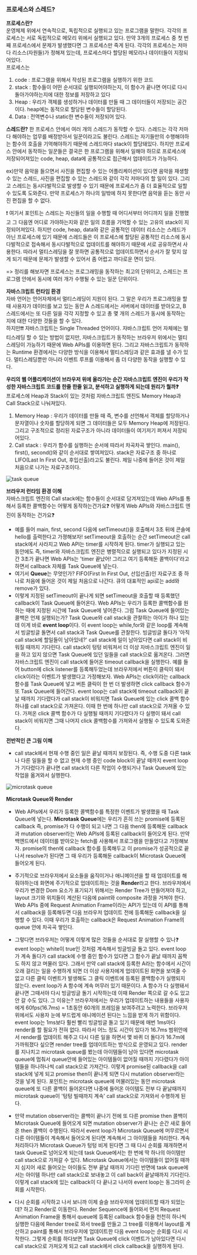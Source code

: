 ### 프로세스와 스레드?

**프로세스란?**  
운영체제 위에서 연속적으로, 독립적으로 실행되고 있는 프로그램을 말한다. 각각의 프로세스는 서로 독립적으로 메모리 위에서 실행되고 있다. 만약 3개의 프로세스 중 첫 번째 프로세스에서 문제가 발생했다면 그 프로세스만 죽게 된다. 각각의 프로세스는 저마다 리소스(자원들)가 정해져 있는데, 프로세스마다 할당된 메모리나 데이터들이 지정되어있다.  
프로세스는  
1. code : 프로그램을 위해서 작성된 프로그램을 실행하기 위한 코드
2. stack : 함수들이 어떤 순서대로 실행되어야하는지, 이 함수가 끝나면 어디로 다시 돌아가야하는지에 대한 정보를 저장하고 있다
3. Heap : 우리가 객체를 생성하거나 데이터를 만들 때 그 데이터들이 저장되는 공간이다. heap에는 동적으로 할당된 변수들이 할당된다.
4. Data : 전역변수나 static한 변수들이 저장되어 있다.  

**스레드란?**
한 프로세스 안에서 여러 개의 스레드가 동작할 수 있다. 스레드는 각각 저마다 해야하는 업무를 배정받아서 일꾼이라고도 불린다. 스레드는 자기들만의 수행해야하는 함수의 호출을 기억해야하기 때문에 스레드마다 stack이 할당돼있다. 하지만 프로세스 안에서 동작하는 일꾼들은 결국은 한 프로그램을 위해서 일해야 하므로 프로세스에 저장되어져있는 code, heap, data에 공통적으로 접근해서 업데이트가 가능하다.  

ex)만약 음악을 들으면서 사진을 편집할 수 있는 어플리케이션이 있다면 음악을 재생할 수 있는 스레드, 사진을 편집할 수 있는 스레드와 같이 각각 저마다의 할 일이 있다. 그리고 스레드는 동시다발적으로 발생할 수 있기 때문에 프로세스가 좀 더 효율적으로 일할 수 있도록 도와준다. 만약 프로세스가 하나의 일밖에 하지 못한다면 음악을 듣는 동안 사진 편집을 할 수 없다.  

❗ 여기서 포인트는 스레드는 자신들의 일을 수행할 때 어디서부터 어디까지 일을 진행했고 그 다음엔 어디로 가야하는지와 같은 일의 흐름을 기억할 수 있는 고유의 stack이 지정되어져있다. 하지만 code, heap, data와 같은 공통적인 데이터 리소스는 스레드가 아닌 프로세스에 있기 때문에 스레드들은 이 프로세스에 할당된 공통적인 리소스에 동시다발적으로 접속해서 동시다발적으로 업데이트를 해야하기 때문에 서로 공유하면서 사용한다. 따라서 멀티스레딩을 잘 못하면 공통적으로 업데이트하면서 순서가 잘 맞지 않게 되기 때문에 문제가 발생할 수 있어서 좀 어렵고 까다로운 면이 있다.  

=> 정리를 해보자면 프로세스는 프로그래밍을 동작하는 최고의 단위이고, 스레드는 프로그램 안에서 동시에 여러 개가 수행될 수 있는 일꾼 단위이다.  


**자바스크립트 런타임 환경**  
자바 언어는 언어자체에서 멀티스레딩이 지원이 된다. 그 말은 우리가 프로그래밍을 할 때 사용자가 데이터를 보고 있는 동안 A 스레드에서는 서버에서 데이터를 받아오고, B 스레드에서는 또 다른 일을 각각 지정할 수 있고 총 몇 개의 스레드가 동시에 동작하는 지에 대한 다양한 것들을 할 수 있다.  
하지만❗❗ 자바스크립트는 Single Threaded 언어이다. 자바스크립트 언어 자체에는 멀티스레딩 할 수 있는 방법이 없지만, 자바스크립트가 동작하는 브라우저 위에서는 멀티스레딩이 가능하기 때문에 Web APIs를 이용하면 된다. 그리고 자바스크립트가 동작하는 Runtime 환경에서는 다양한 방식을 이용해서 멀티스레딩과 같은 효과를 낼 수가 있다. 멀티스레딩뿐만 아니라 이벤트 루프를 이용해서 좀 더 다양한 동작을 실행할 수 있다.

**우리의 웹 어플리케이션이 브라우저 위에 올라가는 순간 자바스크립트 엔진이 우리가 작성한 자바스크립트 코드를 한줄 한줄 읽고, 분석하고 실행하게 되는데 원리가 뭘까❓**  
프로세스에 Heap과 Stack이 있는 것처럼 자바스크립트 엔진도 Memory Heap과 Call Stack으로 나눠져있다. 
1. Memory Heap : 우리가 데이터를 만들 때 즉, 변수를 선언해서 객체를 할당하거나 문자열이나 숫자를 할당하게 되면 그 데이터들은 모두 Memory Heap에 저장된다. 그리고 구조적으로 정리된 자료구조가 아니라 데이터들이 여기저기 퍼져서 저장되어있다.
2. Call stack : 우리가 함수를 실행하는 순서에 따라서 차곡차곡 쌓인다. main(), first(), second()와 같이 순서대로 쌓여져있다. stack은 자료구조 중 하나로 LIFO(Last In First Out, 후입선출)라고도 불린다. 제일 나중에 들어온 것이 제일 처음으로 나가는 자료구조이다.  

![task queue](https://postfiles.pstatic.net/MjAyNDA1MDJfNDQg/MDAxNzE0NTkzMDk4ODcw.Z5oImKC4zkrpsxgSejgeKZUFLk7ibP49oBzK4AtjMegg.-TixZRCjFAzp6kowgh03No6BKxxgNm5ULv5yJcyia4Mg.PNG/image09.png?type=w773)


**브라우저 런타임 환경 이해**  
자바스크립트 엔진의 Call stack에는 함수들이 순서대로 담겨져있는데 Web APIs를 통해서 등록한 콜백함수는 어떻게 동작하는건가요❓ 어떻게 Web APIs와 자바스크립트 엔진이 동작하는 건가요❓  

* 예를 들어 main, first, second 다음에 setTimeout()을 호출해서 3초 뒤에 콘솔에 hello를 출력한다고 가졍해보자! setTimeout을 호출하는 순간 setTimeout은 call stack에서 사라지고 Web API는 timer를 시작하게 된다. timer가 실행되고 있는 동안에도 즉, timer와 자바스크립트 엔진은 병렬적으로 실행되고 있다가 지정된 시간 3초가 끝나면 Web APIs는 'timer 끝났어! 그리고 여기 등록해둔 콜백이다'라고 하면서 callback 자체를 Task Queue에 넣는다.  
* 여기서 **Queue**는 무엇인가? FIFO(First In First Out, 선입선출)인 자료구조 중 하나로 처음에 들어온 것이 제일 처음으로 나간다. 큐의 대표적인 api로는 add와 remove가 있다.
* 이렇게 지정된 setTimeout이 끝나게 되면 setTimeout을 호출할 때 등록했던 callback이 Task Queue에 들어온다. Web APIs는 우리가 등록한 콜백함수를 원하는 때에 지정된 시간에 Task Queue에 넣어준다. 그럼 Task Queue에 들어있는 콜백은 언제 실행되는가? Task Queue와 call stack을 관찰하는 아이가 하나 있는데 이게 바로 **event loop**이다. 이 event loop는 while,for와 같은 loop를 계속해서 빙글빙글 돌면서 call stack과 Task Queue를 관찰한다. 빙글빙글 돌다가 '아직 call stack에 할일들이 남아있네?' call stack에 일이 남아있다면 call stack이 비워질 때까지 기다린다. call stack이 텅텅 비워져서 더 이상 자바스크립트 엔진이 일을 하고 있지 않으면 Task Queue에 있던 일들을 call stack으로 옮겨온다. 그러면 자바스크립트 엔진이 call stack에 들어온 timeout callback을 실행한다. 예를 들어 button에 click listener를 등록해두었는데 브라우저에서 버튼이 클릭이 돼서 click이라는 이벤트가 발생했다고 가정해보자. Web APIs는 click이라는 callback 함수를 Task Queue에 넣고 버튼 클릭이 한 번 더 발생하면 click callback 함수가 또 Task Queue에 들어간다. event loop는 call stack에 timeout callback이 끝날 때까지 기다렸다가 call stack이 비워지면 Task Queue에 있는 click 콜백 함수 하나를 call stack으로 가져온다. 이때 한 번에 하나만 call stack으로 가져올 수 있다. 가져온 click 콜백 함수가 다 실행될 때까지 기다렸다가 다 실행이 돼서 call stack이 비워지면 그때 나머지 click 콜백함수를 가져와서 실행될 수 있도록 도와준다.

**전반적인 큰 그림 이해**
* call stack에서 현재 수행 중인 일은 끝날 때까지 보장된다. 즉, 수행 도중 다른 task나 다른 일들을 할 수 없고 현재 수행 중인 code block이 끝날 때까지 event loop가 기다렸다가 끝나면 call stack의 다른 작업이 수행되거나 Task Queue에 있는 작업을 옮겨와서 실행한다.  

![microtask queue](https://postfiles.pstatic.net/MjAyNDA1MDJfMTc0/MDAxNzE0NTkyOTg0ODU3.n06QoYk0iDx0wwC0iW0_ROvgFgYEJFOOMlGZhWdq5Acg.3Mxwt8Tj_hN6KQloKoA6iot2uyY9sqbUybDC4o25w94g.PNG/image08.png?type=w773)

**Microtask Queue와 Render**
* Web APIs에서 우리가 등록한 콜백함수를 특정한 이벤트가 발생했을 때 Task Queue에 넣는다. **Microtask Queue**에는 우리가 흔히 쓰는 promise에 등록된 callback 즉, promise가 다 수행이 되고 나면 그 다음 then에 등록해둔 callback과 mutation observer라는 Web APIs에 등록된 callback이 들어오게 된다. 만약 백엔드에서 데이터를 받아오는 fetch를 사용해서 프로그램을 만들었다고 가정해보자. promise의 then에 callback 함수를 등록해두고 이 promise가 성공적으로 끝나서 resolve가 된다면 그 때 우리가 등록해둔 callback이 Microtask Queue에 들어오게 된다.  
* 주기적으로 브라우저에서 요소들을 움직이거나 애니메이션을 할 때 업데이트를 해줘야하는데 화면에 주기적으로 업데이트하는 것을 **Render**라고 한다. 브라우저에서 우리가 변경한 Dom 요소가 표기되기 위해서는 Render Tree가 만들어져야 하고, layout 크기와 위치들이 계산된 다음에 paint와 composite 과정을 거쳐야 한다. Web APIs 중에 Request Animation Frame이라는 API가 있는데 이 API를 통해서 callback을 등록해두면 다음 브라우저 업데이트 전에 등록해둔 callback을 실행할 수 있다. 이때 우리가 호출하는 callback은 Request Animation Frame의 queue 안에 차곡곡 쌓인다.  

* 그렇다면 브라우저는 어떻게 이렇게 많은 것들을 순서대로 잘 실행할 수 있나❓  
event loop는 white이 true인 것처럼 계속해서 빙글빙글 돌고 있다. event loop가 계속 돌다가 call stack에 수행 중인 함수가 있다면 그 함수가 끝날 때까지 꼼짝도 하지 않고 머물러 있다. 그래서 만약 call stack에 등록한 A라는 함수에서 시간이 오래 걸리는 일을 수행하게 되면 더 이상 사용자에게 업데이트된 화면을 보여줄 수 없고 다른 클릭 이벤트가 발생해도 그 클릭 이벤트에 등록된 콜백함수가 실행되지 않는다. event loop가 A 함수에 계속 머무러 있기 때문이다. A 함수가 다 실행돼서 끝나면 그때서야 다시 빙글빙글 돌기 시작하는데 이때 Render 쪽으로 갈 수도 있고 안 갈 수도 있다. 그 이유는? 브라우저에서는 우리가 업데이트하는 내용들을 사용자에게 60fps(16.7ms) = 1초동안 60개의 프레임을 보여주려고 노력한다. 브라우저 위에서도 사용자 눈에 부드럽게 애니메이션 된다는 느낌을 받게 하기 위함이다. event loop는 1ms보다 훨씬 빨리 빙글빙글 돌고 있기 때문에 매번 1ms마다 render를 할 필요가 전혀 없다. 따라서 어느 정도 시간이 있다가 16.7ms 범위안에서 render를 업데이트 해주고 다시 다른 일을 하면서 몇 바퀴 더 돌다가 16.7m에 가까워졌다 싶으면 render tree를 업데이트하는 방식으로 운영되고 있다. render를 지나치고 microtask queue를 봤는데 아이템들이 남아 있다면 microtask queue에 멈춰서 queue안에 들어있는 아이템들이 없어질 때까지 기다렸다가 아이템들을 하나하나씩 call stack으로 가져간다. 이렇게 promise된 callback을 call stack에 넣게 되고 promise then이 끝나게 되면 다시 mutation observer라는 것을 넣게 된다. 포인트는 microtask queue에 머물러있는 동안 microtask queue에 또 다른 콜백이 들어온다면 나중에 들어온 아이템도 전부 다 끝날때까지 microtask queue이 '텅텅 빌때까지 계속' call stack으로 가져와서 수행하게 된다.  

* 만약 mutation observer라는 콜백이 끝나기 전에 또 다른 promise then 콜백이 Microtask Queue에 들어오게 되면 mutation observer가 끝나는 순간 새로 들어온 then 콜백이 수행된다. 따라서 event loop가 Microtask Queue에 머무르면서 다른 아이템들이 계속해서 들어오게 된다면 계속해서 그 아이템들을 처리한다. 계속 처리하다가 Microtask Queue가 텅텅 비게 된다면 그 때 다시 순회를 재개하면서 task Queue로 넘어오게 되는데 task Queue에서는 한 번에 딱 하나의 아이템만 call stack으로 가져갈 수 있다. Microtask Queue에서는 아이템들이 없어질 때까지 심지어 새로 들어오는 아이들도 전부 끝날 때까지 기다린 반면에 task queue에서는 아이템 하나만 call stack으로 보내놓고 이 call back이 끝날때까지 기다린다. 이렇게 call stack에 있는 callback이 다 끝나고 나서야 event loop는 동그라미 순회를 시작한다.  

* 다시 순회를 시작하고 나서 보니까 이제 슬슬 브라우저에 업데이트할 때가 되었는데? 하고 Render로 이동한다. Render Sequence에 들어와서 먼저 Request Animation Frame을 통해서 queue에 등록된 callback 함수들을 천천히 하나씩 실행한 다음에 Render tree로 와서 tree를 만들고 그 tree를 이용해서 layout를 계산하고 paint를 통해서 브라우저에 업데이트한 다음 event loop는 순회를 다시 시작한다. 그렇게 순회를 하다보면 Task Queue에 click 이벤트가 남아있다면 다시 call stack으로 가져오게 되고 call stack에서 click callback을 실행하게 된다.

